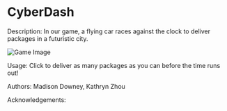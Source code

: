 # CyberDash
Description: In our game, a flying car races against the clock to deliver packages in a futuristic city.

![Game Image](/Desktop/Gamepicture.png)

Usage: Click to deliver as many packages as you can before the time runs out!

Authors: Madison Downey, Kathryn Zhou

Acknowledgements:

